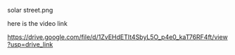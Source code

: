 solar street.png

here is the video link

https://drive.google.com/file/d/1ZvEHdETIt4SbyL5O_p4e0_kaT76RF4ft/view?usp=drive_link
